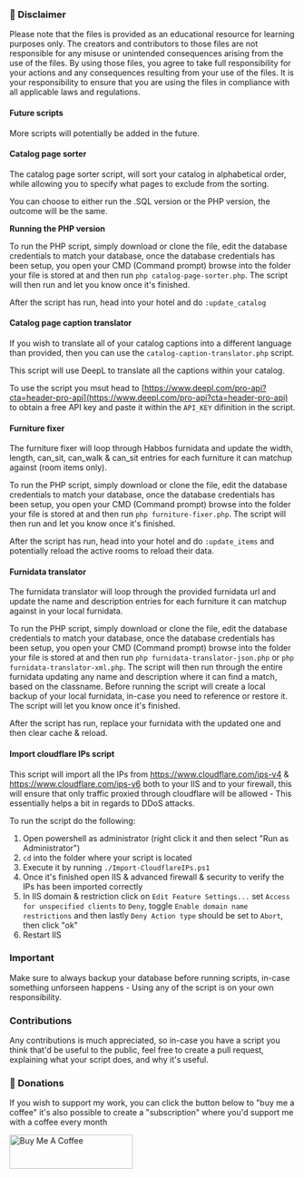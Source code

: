 ### 📢 Disclaimer

Please note that the files is provided as an educational resource for learning purposes only. The creators and contributors to those files are not responsible for any misuse or unintended consequences arising from the use of the files. By using those files, you agree to take full responsibility for your actions and any consequences resulting from your use of the files. It is your responsibility to ensure that you are using the files in compliance with all applicable laws and regulations.

#### Future scripts

More scripts will potentially be added in the future.


#### Catalog page sorter

The catalog page sorter script, will sort your catalog in alphabetical order, while allowing you to specify what pages to exclude from the sorting.

You can choose to either run the .SQL version or the PHP version, the outcome will be the same.

**Running the PHP version**

To run the PHP script, simply download or clone the file, edit the database credentials to match your database, once the database credentials has been setup, you open your CMD (Command prompt) browse into the folder your file is stored at and then run ``php catalog-page-sorter.php``. The script will then run and let you know once it's finished.

After the script has run, head into your hotel and do ``:update_catalog``

#### Catalog page caption translator

If you wish to translate all of your catalog captions into a different language than provided, then you can use the `catalog-caption-translator.php` script.

This script will use DeepL to translate all the captions within your catalog.

To use the script you msut head to [https://www.deepl.com/pro-api?cta=header-pro-api](https://www.deepl.com/pro-api?cta=header-pro-api) to obtain a free API key and paste it within the `API_KEY` difinition in the script.

#### Furniture fixer

The furniture fixer will loop through Habbos furnidata and update the width, length, can_sit, can_walk & can_sit entries for each furniture it can matchup against (room items only).

To run the PHP script, simply download or clone the file, edit the database credentials to match your database, once the database credentials has been setup, you open your CMD (Command prompt) browse into the folder your file is stored at and then run ``php furniture-fixer.php``. The script will then run and let you know once it's finished.

After the script has run, head into your hotel and do ``:update_items`` and potentially reload  the active rooms to reload their data.

#### Furnidata translator

The furnidata translator will loop through the provided furnidata url and update the name and description entries for each furniture it can matchup against in your local furnidata.

To run the PHP script, simply download or clone the file, edit the database credentials to match your database, once the database credentials has been setup, you open your CMD (Command prompt) browse into the folder your file is stored at and then run ``php furnidata-translator-json.php`` or ``php furnidata-translator-xml.php``. The script will then run through the entire furnidata updating any name and description where it can find a match, based on the classname. Before running the script will create a local backup of your local furnidata, in-case you need to reference or restore it. The script will let you know once it's finished.

After the script has run, replace your furnidata with the updated one and then clear cache & reload.


#### Import cloudflare IPs script

This script will import all the IPs from https://www.cloudflare.com/ips-v4 & https://www.cloudflare.com/ips-v6 both to your IIS and to your firewall, this will ensure that only traffic proxied through cloudflare will be allowed - This essentially helps a bit in regards to DDoS attacks.

To run the script do the following:
1. Open powershell as administrator (right click it and then select "Run as Administrator")
2. ``cd`` into the folder where your script is located
3. Execute it by running ``./Import-CloudflareIPs.ps1``
4. Once it's finished open IIS & advanced firewall & security to verify the IPs has been imported correctly
5. In IIS domain & restriction click on ``Edit Feature Settings...`` set ``Access for unspecified clients`` to ``Deny``, toggle ``Enable domain name restrictions`` and then lastly ``Deny Action type`` should be set to ``Abort``, then click "ok"
6. Restart IIS 

### Important

Make sure to always backup your database before running scripts, in-case something unforseen happens - Using any of the script is on your own responsibility.

### Contributions

Any contributions is much appreciated, so in-case you have a script you think that'd be useful to the public, feel free to create a pull request, explaining what your script does, and why it's useful.

### 🙏 Donations
If you wish to support my work, you can click the button below to "buy me a coffee" it's also possible to create a "subscription" where you'd support me with a coffee every month

<a href="https://www.buymeacoffee.com/dennisobject" target="_blank"><img src="https://cdn.buymeacoffee.com/buttons/v2/default-yellow.png" alt="Buy Me A Coffee" style="height: 60px !important;width: 217px !important;" ></a>

